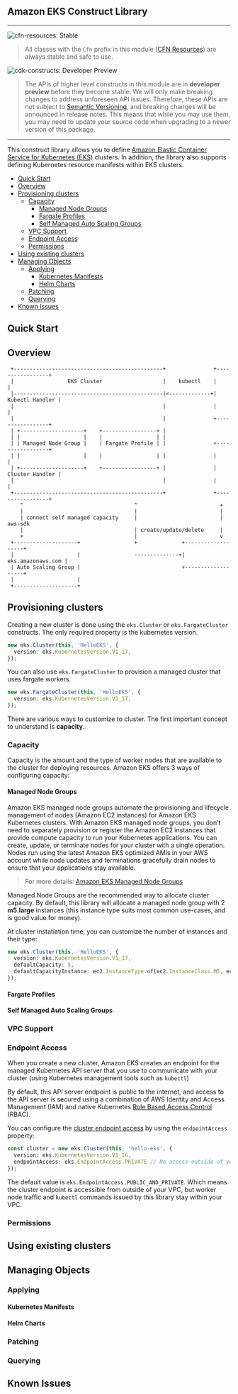 ## Amazon EKS Construct Library
<!--BEGIN STABILITY BANNER-->
---

![cfn-resources: Stable](https://img.shields.io/badge/cfn--resources-stable-success.svg?style=for-the-badge)

> All classes with the `Cfn` prefix in this module ([CFN Resources](https://docs.aws.amazon.com/cdk/latest/guide/constructs.html#constructs_lib)) are always stable and safe to use.

![cdk-constructs: Developer Preview](https://img.shields.io/badge/cdk--constructs-developer--preview-informational.svg?style=for-the-badge)

> The APIs of higher level constructs in this module are in **developer preview** before they become stable. We will only make breaking changes to address unforeseen API issues. Therefore, these APIs are not subject to [Semantic Versioning](https://semver.org/), and breaking changes will be announced in release notes. This means that while you may use them, you may need to update your source code when upgrading to a newer version of this package.

---
<!--END STABILITY BANNER-->

This construct library allows you to define [Amazon Elastic Container Service for Kubernetes (EKS)](https://aws.amazon.com/eks/) clusters.
In addition, the library also supports defining Kubernetes resource manifests within EKS clusters.

* [Quick Start](#quick-start)
* [Overview](#overview)
* [Provisioning clusters](#provisioning-clusters)
    * [Capacity](#capacity)
      * [Managed Node Groups](#managed-node-groups)
      * [Fargate Profiles](#fargate-profiles)
      * [Self Managed Auto Scaling Groups](#self-managed-auto-scaling-groups)
    * [VPC Support](#vpc-support)
    * [Endpoint Access](#endpoint-access)
    * [Permissions](#permissions)
* [Using existing clusters](#using-existing-clusters)
* [Managing Objects](#managing-objects)
    * [Applying](#applying)
      * [Kubernetes Manifests](#kubernetes-manifests)
      * [Helm Charts](#helm-charts)
    * [Patching](#patching)
    * [Querying](#querying)
* [Known Issues](#known-issues)

## Quick Start



## Overview

```text
 +-----------------------------------------------+               +-----------------+
 |                 EKS Cluster                   |    kubectl    |                 |
 |-----------------------------------------------|<-------------+| Kubectl Handler |
 |                                               |               |                 |
 |                                               |               +-----------------+
 | +--------------------+    +-----------------+ |
 | |                    |    |                 | |
 | | Managed Node Group |    | Fargate Profile | |               +-----------------+
 | |                    |    |                 | |               |                 |
 | +--------------------+    +-----------------+ |               | Cluster Handler |
 |                                               |               |                 |
 +-----------------------------------------------+               +-----------------+
    ^                                   ^                          +
    |                                   |                          |
    | connect self managed capacity     |                          | aws-sdk
    |                                   | create/update/delete     |
    +                                   |                          v
 +--------------------+                 +              +-------------------+
 |                    |                 --------------+| eks.amazonaws.com |
 | Auto Scaling Group |                                +-------------------+
 |                    |
 +--------------------+
```


## Provisioning clusters

Creating a new cluster is done using the `eks.Cluster` or `eks.FargateCluster` constructs. The only required property is the kubernetes version.

```typescript
new eks.Cluster(this, 'HelloEKS', {
  version: eks.KubernetesVersion.V1_17,
});
```

You can also use `eks.FargateCluster` to provision a managed cluster that uses fargate workers.

```typescript
new eks.FargateCluster(this, 'HelloEKS', {
  version: eks.KubernetesVersion.V1_17,
});
```

There are various ways to customize to cluster. The first important concept to understand is **capacity**.

### Capacity

Capacity is the amount and the type of worker nodes that are available to the cluster for deploying resources. Amazon EKS offers 3 ways of configuring capacity:

#### Managed Node Groups

Amazon EKS managed node groups automate the provisioning and lifecycle management of nodes (Amazon EC2 instances) for Amazon EKS Kubernetes clusters.
With Amazon EKS managed node groups, you don’t need to separately provision or register the Amazon EC2 instances that provide compute capacity to run your Kubernetes applications. You can create, update, or terminate nodes for your cluster with a single operation. Nodes run using the latest Amazon EKS optimized AMIs in your AWS account while node updates and terminations gracefully drain nodes to ensure that your applications stay available.

> For more details: [Amazon EKS Managed Node Groups](https://docs.aws.amazon.com/eks/latest/userguide/managed-node-groups.html)

Managed Node Groups are the recommended way to allocate cluster capacity. By default, this library will allocate a managed node group with 2 **m5.large** instances (this instance type suits most common use-cases, and is good value for money).

At cluster instatiation time, you can customize the number of instances and their type:

```typescript
new eks.Cluster(this, 'HelloEKS', {
  version: eks.KubernetesVersion.V1_17,
  defaultCapacity: 5,
  defaultCapacityInstance: ec2.InstanceType.of(ec2.InstanceClass.M5, ec2.InstanceSize.SMALL),
});
```



#### Fargate Profiles

#### Self Managed Auto Scaling Groups



### VPC Support

### Endpoint Access

When you create a new cluster, Amazon EKS creates an endpoint for the managed Kubernetes API server that you use to communicate with your cluster (using Kubernetes management tools such as `kubectl`)

By default, this API server endpoint is public to the internet, and access to the API server is secured using a combination of AWS Identity and Access Management (IAM) and native Kubernetes [Role Based Access Control](https://kubernetes.io/docs/reference/access-authn-authz/rbac/) (RBAC).

You can configure the [cluster endpoint access](https://docs.aws.amazon.com/eks/latest/userguide/cluster-endpoint.html) by using the `endpointAccess` property:

```typescript
const cluster = new eks.Cluster(this, 'hello-eks', {
  version: eks.KubernetesVersion.V1_16,
  endpointAccess: eks.EndpointAccess.PRIVATE // No access outside of your VPC.
});
```

The default value is `eks.EndpointAccess.PUBLIC_AND_PRIVATE`. Which means the cluster endpoint is accessible from outside of your VPC, but worker node traffic and `kubectl` commands issued by this library stay within your VPC.

### Permissions

## Using existing clusters

## Managing Objects

### Applying

#### Kubernetes Manifests

#### Helm Charts

### Patching

### Querying

## Known Issues